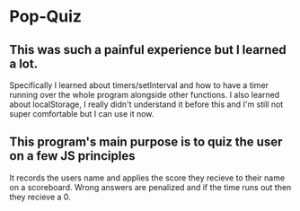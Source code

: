 # Pop-Quiz
## This was such a painful experience but I learned a lot.
  Specifically I learned about timers/setInterval and how to have a timer running over the whole program alongside other functions.
  I also learned about localStorage, I really didn't understand it before this and I'm still not super comfortable but I can use it now.
## This program's main purpose is to quiz the user on a few JS principles
  It records the users name and applies the score they recieve to their name on a scoreboard.
  Wrong answers are penalized and if the time runs out then they recieve a 0.

